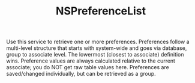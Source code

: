﻿---
uid: crmscript_ref_NSPreferenceList
title: NSPreferenceList
intellisense: Void.NSPreferenceList
keywords: NSPreferenceList
so.topic: reference
---

Use this service to retrieve one or more preferences. Preferences follow a multi-level structure that starts with system-wide and goes via database, group to associate level. The lowermost (closest to associate) definition wins. Preference values are always calculated relative to the current associate; you do NOT get raw table values here. Preferences are saved/changed individually, but can be retrieved as a group.
